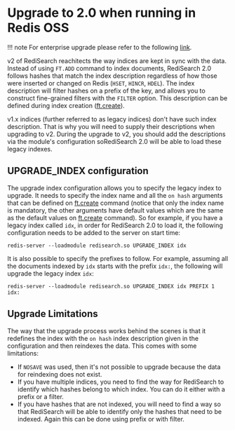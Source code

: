 # Upgrade to 2.0 when running in Redis OSS

!!! note
    For enterprise upgrade please refer to the following [link](https://docs.redislabs.com/latest/modules/redisearch/).


v2 of RediSearch reachitects the way indices are kept in sync with the data. Instead of using `FT.ADD` command to index documents, RediSearch 2.0 follows hashes that match the index description regardless of how those were inserted or changed on Redis (`HSET`, `HINCR`, `HDEL`). The index description will filter hashes on a prefix of the key, and allows you to construct fine-grained filters with the `FILTER` option. This description can be defined during index creation ([ft.create](Commands.md#ftcreate)). 

v1.x indices (further referred to as legacy indices) don't have such index description. That is why you will need to supply their descriptions when upgrading to v2. During the upgrade to v2, you should add the descriptions via the module's configuration soRediSearch 2.0 will be able to load these legacy indexes.

## UPGRADE_INDEX configuration

The upgrade index configuration allows you to specify the legacy index to upgrade. It needs to specify the index name and all the `on hash` arguments that can be defined on [ft.create](Commands.md#ftcreate) command (notice that only the index name is mandatory, the other arguments have default values which are the same as the default values on [ft.create](Commands.md#ftcreate) command). So for example, if you have a legacy index called `idx`, in order for RediSearch 2.0 to load it, the following configuration needs to be added to the server on start time:
```
redis-server --loadmodule redisearch.so UPGRADE_INDEX idx
```

It is also possible to specify the prefixes to follow. For example, assuming all the documents indexed by `idx` starts with the prefix `idx:`, the following will upgrade the legacy index `idx`:
```
redis-server --loadmodule redisearch.so UPGRADE_INDEX idx PREFIX 1 idx:
```

## Upgrade Limitations

The way that the upgrade process works behind the scenes is that it redefines the index with the `on hash` index description given in the configuration and then reindexes the data. This comes with some limitations:
* If `NOSAVE` was used, then it's not possible to upgrade because the data for reindexing does not exist.
* If you have multiple indices, you need to find the way for RediSearch to identify which hashes belong to which index. You can do it either with a prefix or a filter.
* If you have hashes that are not indexed, you will need to find a way so that RediSearch will be able to identify only the hashes that need to be indexed. Again this can be done using prefix or with filter.
